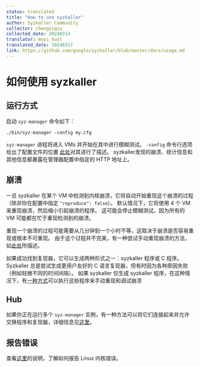 ```yaml
---
status: translated
title: "How to use syzkaller"
author: Syzkaller Community
collector: chengziqiu
collected_date: 20240314
translator: moyi_hust
translated_date: 20240317
link: https://github.com/google/syzkaller/blob/master/docs/usage.md
---
```


# 如何使用 syzkaller

## 运行方式

启动 `syz-manager` 命令如下：
```
./bin/syz-manager -config my.cfg
```

`syz-manager` 进程将进入 VMs 并开始在其中进行模糊测试。
`-config`  命令行选项给出了配置文件的位置 [此处](configuration.md)对其进行了描述。
syzkaller发现的崩溃、统计信息和其他信息都暴露在管理器配置中指定的 HTTP 地址上。

## 崩溃

一旦 syzkaller 在某个 VM 中检测到内核崩溃，它将自动开始重现这个崩溃的过程（除非你在配置中指定 `"reproduce": false`）。
默认情况下，它将使用 4 个 VM 来重现崩溃，然后缩小引起崩溃的程序。
这可能会停止模糊测试，因为所有的 VM 可能都在忙于重现检测到的崩溃。

重现一个崩溃的过程可能需要从几分钟到一个小时不等，这取决于崩溃是否容易重现或根本不可重现。
由于这个过程并不完美，有一种尝试手动重现崩溃的方法，如[此处](reproducing_crashes.md)所描述。

如果成功找到复现器，它可以生成两种形式之一：syzkaller 程序或 C 程序。
Syzkaller 总是尝试生成更用户友好的 C 语言复现器，但有时因为各种原因失败（例如轻微不同的时间间隔）。
如果 syzkaller 仅生成 syzkaller 程序，在这种情况下，有[一种方式](reproducing_crashes.md)可以执行这些程序来手动重现和调试崩溃

## Hub

如果你正在运行多个 `syz-manager` 实例，有一种方法可以将它们连接起来并允许交换程序和复现器，详细信息见[这里](hub.md)。

## 报告错误

查看[这里](linux/reporting_kernel_bugs.md)的说明，了解如何报告 Linux 内核错误。
